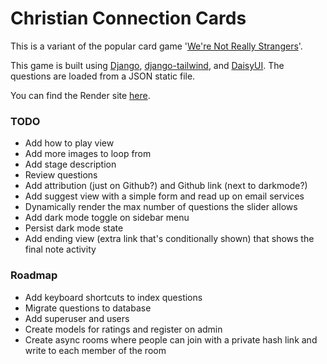 # Christian Connection Cards
This is a variant of the popular card game '[We're Not Really Strangers](https://www.werenotreallystrangers.com/)'.

This game is built using [Django](https://www.djangoproject.com/), [django-tailwind](https://django-tailwind.readthedocs.io/en/latest/installation.html), and [DaisyUI](https://daisyui.com/). The questions are loaded from a JSON static file.

You can find the Render site [here](https://christian-connection-cards.onrender.com/).

### TODO
- Add how to play view
- Add more images to loop from
- Add stage description
- Review questions
- Add attribution (just on Github?) and Github link (next to darkmode?)
- Add suggest view with a simple form and read up on email services
- Dynamically render the max number of questions the slider allows
- Add dark mode toggle on sidebar menu
- Persist dark mode state
- Add ending view (extra link that's conditionally shown) that shows the final note activity

### Roadmap
- Add keyboard shortcuts to index questions
- Migrate questions to database
- Add superuser and users
- Create models for ratings and register on admin
- Create async rooms where people can join with a private hash link and write to each member of the room